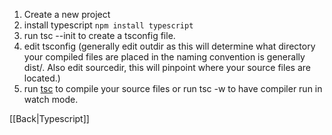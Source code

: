
1. Create a new project
2. install typescript `npm install typescript`
3. run tsc --init to create a tsconfig file.
4. edit tsconfig (generally edit outdir as this will determine what directory your compiled files are placed in the naming convention is generally dist/. Also edit sourcedir, this will pinpoint where your source files are located.)
5. run [tsc](https://www.typescriptlang.org/docs/handbook/compiler-options.html) to compile your source files or run tsc -w to have compiler run in watch mode.

[[Back|Typescript]]
